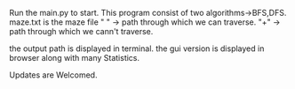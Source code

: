 Run the main.py to start.
This program consist of two algorithms->BFS,DFS.
maze.txt is the maze file
" " -> path through which we can traverse.
"+" -> path through which we cann't traverse.

the output path is displayed in terminal.
the gui version is displayed in browser along with many Statistics.

Updates are Welcomed.
